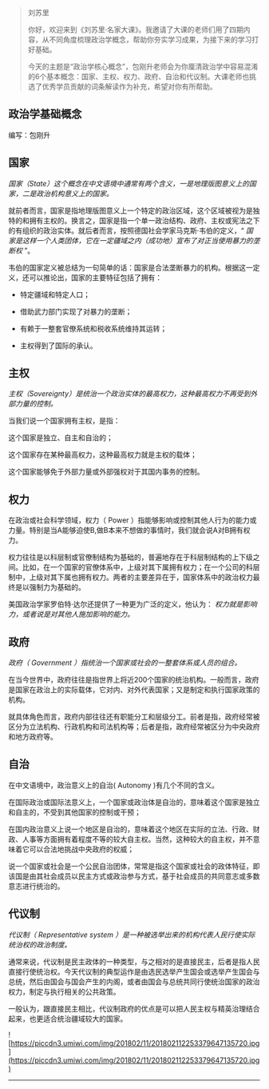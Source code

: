 > 刘苏里
> 
> 你好，欢迎来到《刘苏里·名家大课》。我邀请了大课的老师们用了四期内容，从不同角度梳理政治学概念，帮助你夯实学习成果，为接下来的学习打好基础。
> 
> 今天的主题是“政治学核心概念”，包刚升老师会为你厘清政治学中容易混淆的6个基本概念：国家、主权、权力、政府、自治和代议制。大课老师也挑选了优秀学员贡献的词条解读作为补充，希望对你有所帮助。

## 政治学基础概念

编写：包刚升

##  国家

 *国家（State）这个概念在中文语境中通常有两个含义，一是地理版图意义上的国家，二是政治机构意义上的国家。*

就前者而言，国家是指地理版图意义上一个特定的政治区域，这个区域被视为是独特的和拥有主权的。换言之，国家是指一个单一政治结构、政府、主权或宪法之下的有组织的政治实体。就后者而言，按照德国社会学家马克斯·韦伯的定义，“ *国家是这样一个人类团体，它在一定疆域之内（成功地）宣布了对正当使用暴力的垄断权* ”。

韦伯的国家定义被总结为一句简单的话：国家是合法垄断暴力的机构。根据这一定义，还可以推论出，国家的主要特征包括了拥有：

* 特定疆域和特定人口；

* 借助武力部门实现了对暴力的垄断；

* 有赖于一整套官僚系统和税收系统维持其运转；

* 主权得到了国际的承认。

## 主权

 *主权（Sovereignty）是统治一个政治实体的最高权力，这种最高权力不再受到外部力量的控制。*

当我们说一个国家拥有主权，是指：

这个国家是独立、自主和自治的；

这个国家存在某种最高权力，这种最高权力就是主权的载体；

这个国家能够免于外部力量或外部强权对于其国内事务的控制。

## 权力

在政治或社会科学领域，权力（ Power ）指能够影响或控制其他人行为的能力或力量。特别是当A能够迫使B,做B本来不想做的事情时，我们就会说A对B拥有权力。

权力往往是以科层制或官僚制结构为基础的，普遍地存在于科层制结构的上下级之间。比如，在一个国家的官僚体系中，上级对其下属拥有权力；在一个公司的科层制中，上级对其下属也拥有权力。两者的主要差异在于，国家体系中的政治权力最终是以强制力为基础的。

美国政治学家罗伯特·达尔还提供了一种更为广泛的定义，他认为： *权力就是影响力，或者说是对其他人施加影响的能力。*

## 政府

 *政府（ Government ）指统治一个国家或社会的一整套体系或人员的组合。*

在当今世界中，政府往往是指世界上将近200个国家的统治机构。一般而言，政府是国家在政治上的实际载体，它对内、对外代表国家；又是制定和执行国家政策的机构。

就具体角色而言，政府内部往往还有职能分工和层级分工。前者是指，政府经常被区分为立法机构、行政机构和司法机构等；后者是指，政府经常被区分为中央政府和地方政府等。

## 自治

在中文语境中，政治意义上的自治( Autonomy )有几个不同的含义。

在国际政治或国际法意义上，一个国家或政治体是自治的，意味着这个国家是独立和自主的，不受到其他国家的控制或干预；

在国内政治意义上说一个地区是自治的，意味着这个地区在实际的立法、行政、财政、人事等方面拥有着程度不等的较大自主权。当然，这种较大的自主权，并不意味着它可以合法地挑战中央政府的权威；

说一个国家或社会是一个公民自治团体，常常是指这个国家或社会的政体特征，即该国是由其社会成员以民主方式或政治参与方式，基于社会成员的共同意志或多数意志进行统治的。

## 代议制

 *代议制（ Representative system ）是一种被选举出来的机构代表人民行使实际统治权的政治制度。*

通常来说，代议制是民主政体的一种类型，与之相对的是直接民主，后者是指人民直接行使统治权。今天代议制的典型运作是由选民选举产生国会或选举产生国会与总统，然后由国会与国会产生的内阁，或者由国会与总统共同行使统治国家的政治权力，制定与执行相关的公共政策。

一般认为，跟直接民主相比，代议制政府的优点是可以把人民主权与精英治理结合起来，也更适合统治疆域较大的国家。

![https://piccdn3.umiwi.com/img/201802/11/201802112253379647135720.jpg](https://piccdn3.umiwi.com/img/201802/11/201802112253379647135720.jpg)

---
